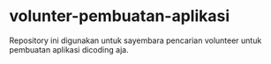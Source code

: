 # volunter-pembuatan-aplikasi
Repository ini digunakan untuk sayembara pencarian volunteer untuk pembuatan aplikasi dicoding aja.
